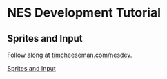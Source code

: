 # NES Development Tutorial

## Sprites and Input

Follow along at [timcheeseman.com/nesdev](http://timcheeseman.com/nesdev).

[Sprites and Input](http://timcheeseman.com/nesdev/2016/02/22/sprites-and-input.html)

